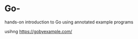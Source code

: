 # Go-

hands-on introduction to Go using annotated example programs

usihng https://gobyexample.com/
